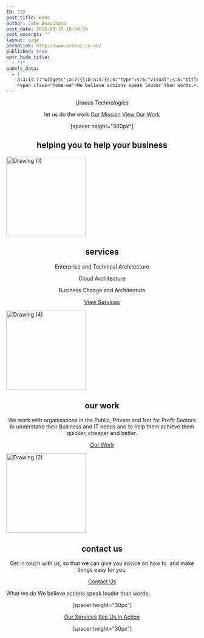```yaml
---
ID: 132
post_title: Home
author: Jake Beauchamp
post_date: 2015-09-19 10:04:54
post_excerpt: ""
layout: page
permalink: http://www.uraeus.co.uk/
published: true
wptr_hide_title:
  - "1"
panels_data:
  - |
    a:3:{s:7:"widgets";a:7:{i:0;a:5:{s:4:"type";s:6:"visual";s:5:"title";s:0:"";s:4:"text";s:370:"<p style="text-align: center;"><span class="home-headline">Uraeus Technologies</span></p><p style="text-align: center;"><span class="home-sub">let us do the work</span><br /> <a class="button primary-button" href="/about">Our Mission</a> <a class="button secondary-button" href="/our-work">View Our Work</a></p><p style="text-align: center;">[spacer height="500px"]</p>";s:6:"filter";s:1:"1";s:11:"panels_info";a:6:{s:5:"class";s:30:"WP_Widget_Black_Studio_TinyMCE";s:4:"grid";i:0;s:4:"cell";i:0;s:2:"id";i:0;s:9:"widget_id";s:36:"1e35a678-5cc8-4832-85a9-e2f5c1b511cb";s:5:"style";a:2:{s:27:"background_image_attachment";b:0;s:18:"background_display";s:6:"center";}}}i:1;a:5:{s:4:"type";s:4:"html";s:5:"title";s:0:"";s:4:"text";s:104:"<h2 style="text-align: center;"><span class="home-helping">helping you to help your business</span></h2>";s:6:"filter";s:1:"1";s:11:"panels_info";a:7:{s:5:"class";s:30:"WP_Widget_Black_Studio_TinyMCE";s:3:"raw";b:0;s:4:"grid";i:1;s:4:"cell";i:0;s:2:"id";i:1;s:9:"widget_id";s:36:"7ccfc1d4-67ca-4a7e-b80e-ee04593b3c47";s:5:"style";a:1:{s:18:"background_display";s:4:"tile";}}}i:2;a:5:{s:4:"type";s:6:"visual";s:5:"title";s:0:"";s:4:"text";s:521:"<p><img class="alignnone size-full wp-image-194 aligncenter" src="http://www.uraeus.co.uk/wp-content/uploads/2015/09/Drawing-1.png" alt="Drawing (1)" width="209" height="209" /></p><h2 style="text-align: center;">services</h2><p style="text-align: center;">Enterprise and Technical Architecture</p><p style="text-align: center;">Cloud Architecture</p><p style="text-align: center;">Business Change and Architecture</p><p style="text-align: center;"><a class="button primary-button" href="/services">View Services </a></p>";s:6:"filter";s:1:"0";s:11:"panels_info";a:7:{s:5:"class";s:30:"WP_Widget_Black_Studio_TinyMCE";s:3:"raw";b:0;s:4:"grid";i:2;s:4:"cell";i:0;s:2:"id";i:2;s:9:"widget_id";s:36:"7fcc0396-865d-4063-8f59-7b0278efc05f";s:5:"style";a:1:{s:18:"background_display";s:4:"tile";}}}i:3;a:5:{s:4:"type";s:6:"visual";s:5:"title";s:0:"";s:4:"text";s:525:"<p><img class="size-full wp-image-201 aligncenter" src="http://www.uraeus.co.uk/wp-content/uploads/2015/09/Drawing-4.png" alt="Drawing (4)" width="209" height="209" /></p><h2 style="text-align: center;">our work</h2><p style="text-align: center;">We work with organisations in the Public, Private and Not for Profit Sectors to understand their Business and IT needs and to help them achieve them quicker, cheaper and better.</p><p style="text-align: center;"><a class="button primary-button" href="/our-work">Our Work</a></p>";s:6:"filter";s:1:"1";s:11:"panels_info";a:7:{s:5:"class";s:30:"WP_Widget_Black_Studio_TinyMCE";s:3:"raw";b:0;s:4:"grid";i:2;s:4:"cell";i:1;s:2:"id";i:3;s:9:"widget_id";s:36:"25ddb0c0-3649-4128-be1c-cb9eaf6a210c";s:5:"style";a:1:{s:18:"background_display";s:4:"tile";}}}i:4;a:5:{s:4:"type";s:6:"visual";s:5:"title";s:0:"";s:4:"text";s:457:"<p><img class="alignnone size-full wp-image-195 aligncenter" src="http://www.uraeus.co.uk/wp-content/uploads/2015/09/Drawing-2.png" alt="Drawing (2)" width="209" height="209" /></p><h2 style="text-align: center;">contact us</h2><p style="text-align: center;">Get in touch with us, so that we can give you advice on how to  and make things easy for you.</p><p style="text-align: center;"><a class="button primary-button" href="/contact">Contact Us</a></p>";s:6:"filter";s:1:"1";s:11:"panels_info";a:7:{s:5:"class";s:30:"WP_Widget_Black_Studio_TinyMCE";s:3:"raw";b:0;s:4:"grid";i:2;s:4:"cell";i:2;s:2:"id";i:4;s:9:"widget_id";s:36:"8e3665c8-2365-4803-a26d-8880749e3343";s:5:"style";a:1:{s:18:"background_display";s:4:"tile";}}}i:5;a:5:{s:4:"type";s:4:"html";s:5:"title";s:0:"";s:4:"text";s:113:"<span class="home-our">What we do</span>
    <span class="home-we">We believe actions speak louder than words.</span>";s:6:"filter";s:1:"1";s:11:"panels_info";a:7:{s:5:"class";s:30:"WP_Widget_Black_Studio_TinyMCE";s:3:"raw";b:0;s:4:"grid";i:3;s:4:"cell";i:0;s:2:"id";i:5;s:9:"widget_id";s:36:"21b7bdec-5362-4406-b1d3-3b7ea3be597a";s:5:"style";a:1:{s:18:"background_display";s:4:"tile";}}}i:6;a:5:{s:4:"type";s:6:"visual";s:5:"title";s:0:"";s:4:"text";s:282:"<p style="text-align: center;">[spacer height="30px"]</p><p style="text-align: center;"><a class="button darkblue" href="/services">Our Services</a> <a class="button darkblue-outline" href="/our-work">See Us In Action</a></p><p style="text-align: center;">[spacer height="30px"]</p>";s:6:"filter";s:1:"1";s:11:"panels_info";a:7:{s:5:"class";s:30:"WP_Widget_Black_Studio_TinyMCE";s:3:"raw";b:0;s:4:"grid";i:3;s:4:"cell";i:1;s:2:"id";i:6;s:9:"widget_id";s:36:"672daa6f-3c2d-4c87-af93-0b3fa85a3b2a";s:5:"style";a:1:{s:18:"background_display";s:4:"tile";}}}}s:5:"grids";a:4:{i:0;a:2:{s:5:"cells";i:1;s:5:"style";a:3:{s:11:"row_stretch";s:4:"full";s:27:"background_image_attachment";i:181;s:18:"background_display";s:5:"cover";}}i:1;a:2:{s:5:"cells";i:1;s:5:"style";a:0:{}}i:2;a:2:{s:5:"cells";i:3;s:5:"style";a:0:{}}i:3;a:2:{s:5:"cells";i:2;s:5:"style";a:3:{s:11:"row_stretch";s:4:"full";s:10:"background";s:7:"#dbdbdb";s:18:"background_display";s:4:"tile";}}}s:10:"grid_cells";a:7:{i:0;a:2:{s:4:"grid";i:0;s:6:"weight";i:1;}i:1;a:2:{s:4:"grid";i:1;s:6:"weight";i:1;}i:2;a:2:{s:4:"grid";i:2;s:6:"weight";d:0.33333333333333331;}i:3;a:2:{s:4:"grid";i:2;s:6:"weight";d:0.33333333333333331;}i:4;a:2:{s:4:"grid";i:2;s:6:"weight";d:0.33333333333333331;}i:5;a:2:{s:4:"grid";i:3;s:6:"weight";d:0.5;}i:6;a:2:{s:4:"grid";i:3;s:6:"weight";d:0.5;}}}
---
```

<p style="text-align: center;"><span class="home-headline">Uraeus Technologies</span></p>
<p style="text-align: center;"><span class="home-sub">let us do the work</span>
<a class="button primary-button" href="/about">Our Mission</a> <a class="button secondary-button" href="/our-work">View Our Work</a></p>
<p style="text-align: center;">[spacer height="500px"]</p>

<h2 style="text-align: center;"><span class="home-helping">helping you to help your business</span></h2>
<img class="alignnone size-full wp-image-194 aligncenter" src="http://www.uraeus.co.uk/wp-content/uploads/2015/09/Drawing-1.png" alt="Drawing (1)" width="209" height="209" />
<h2 style="text-align: center;">services</h2>
<p style="text-align: center;">Enterprise and Technical Architecture</p>
<p style="text-align: center;">Cloud Architecture</p>
<p style="text-align: center;">Business Change and Architecture</p>
<p style="text-align: center;"><a class="button primary-button" href="/services">View Services </a></p>
<img class="size-full wp-image-201 aligncenter" src="http://www.uraeus.co.uk/wp-content/uploads/2015/09/Drawing-4.png" alt="Drawing (4)" width="209" height="209" />
<h2 style="text-align: center;">our work</h2>
<p style="text-align: center;">We work with organisations in the Public, Private and Not for Profit Sectors to understand their Business and IT needs and to help them achieve them quicker, cheaper and better.</p>
<p style="text-align: center;"><a class="button primary-button" href="/our-work">Our Work</a></p>
<img class="alignnone size-full wp-image-195 aligncenter" src="http://www.uraeus.co.uk/wp-content/uploads/2015/09/Drawing-2.png" alt="Drawing (2)" width="209" height="209" />
<h2 style="text-align: center;">contact us</h2>
<p style="text-align: center;">Get in touch with us, so that we can give you advice on how to  and make things easy for you.</p>
<p style="text-align: center;"><a class="button primary-button" href="/contact">Contact Us</a></p>
<span class="home-our">What we do</span> <span class="home-we">We believe actions speak louder than words.</span>
<p style="text-align: center;">[spacer height="30px"]</p>
<p style="text-align: center;"><a class="button darkblue" href="/services">Our Services</a> <a class="button darkblue-outline" href="/our-work">See Us In Action</a></p>
<p style="text-align: center;">[spacer height="30px"]</p>